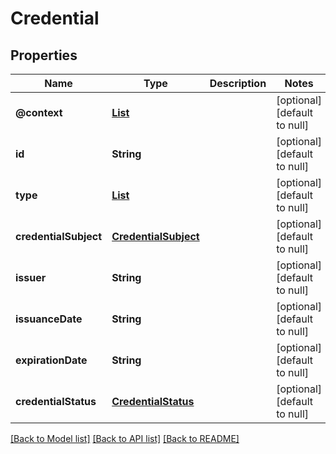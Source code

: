 # Credential

## Properties

| Name                  | Type                                          | Description | Notes                        |
| --------------------- | --------------------------------------------- | ----------- | ---------------------------- |
| **@context**          | [**List**](string.md)                         |             | [optional] [default to null] |
| **id**                | **String**                                    |             | [optional] [default to null] |
| **type**              | [**List**](string.md)                         |             | [optional] [default to null] |
| **credentialSubject** | [**CredentialSubject**](CredentialSubject.md) |             | [optional] [default to null] |
| **issuer**            | **String**                                    |             | [optional] [default to null] |
| **issuanceDate**      | **String**                                    |             | [optional] [default to null] |
| **expirationDate**    | **String**                                    |             | [optional] [default to null] |
| **credentialStatus**  | [**CredentialStatus**](CredentialStatus.md)   |             | [optional] [default to null] |

[[Back to Model list]](/docs/api/README.md#documentation-for-models) [[Back to API list]](/docs/api/README.md#documentation-for-api-endpoints) [[Back to README]](/README.md)

